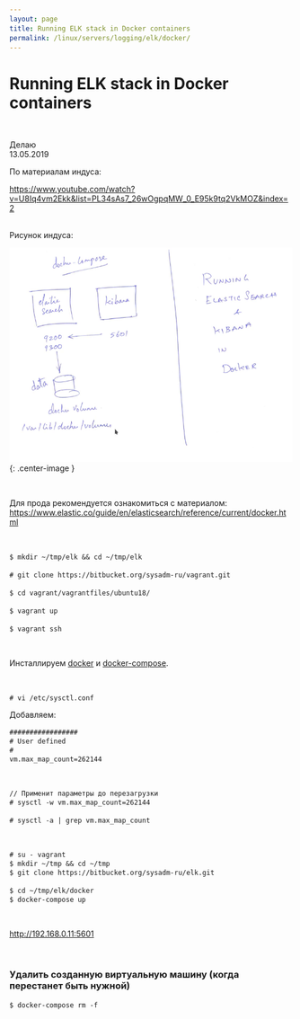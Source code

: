 ```yaml
---
layout: page
title: Running ELK stack in Docker containers
permalink: /linux/servers/logging/elk/docker/
---
```


# Running ELK stack in Docker containers

<br/>

Делаю  
13.05.2019

По материалам индуса:

https://www.youtube.com/watch?v=U8Iq4vm2Ekk&list=PL34sAs7_26wOgpqMW_0_E95k9tq2VkMOZ&index=2

<br/>
Рисунок индуса:
<br/>

![elk docker](/img/linux/servers/logging/elk/intall/elk-docker.png "elk docker"){: .center-image }

<br/>

Для прода рекомендуется ознакомиться с материалом:  
https://www.elastic.co/guide/en/elasticsearch/reference/current/docker.html

<br/>

    $ mkdir ~/tmp/elk && cd ~/tmp/elk

    # git clone https://bitbucket.org/sysadm-ru/vagrant.git

    $ cd vagrant/vagrantfiles/ubuntu18/

    $ vagrant up

    $ vagrant ssh

<br/>

Инсталлируем <a href="/linux/servers/containers/docker/install/ubuntu/">docker</a> и <a href="/linux/servers/containers/docker/tools/docker-compose/install/ubuntu/">docker-compose</a>.

<br/>

    # vi /etc/sysctl.conf

Добавляем:

```
#################
# User defined
#
vm.max_map_count=262144
```

<br/>

    // Применит параметры до перезагрузки
    # sysctl -w vm.max_map_count=262144

    # sysctl -a | grep vm.max_map_count

<br/>

    # su - vagrant
    $ mkdir ~/tmp && cd ~/tmp
    $ git clone https://bitbucket.org/sysadm-ru/elk.git

    $ cd ~/tmp/elk/docker
    $ docker-compose up

<br/>

http://192.168.0.11:5601

<br/>

### Удалить созданную виртуальную машину (когда перестанет быть нужной)

    $ docker-compose rm -f
